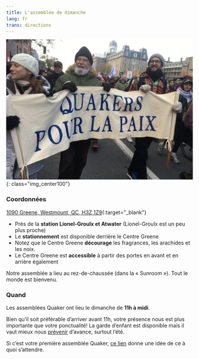```yaml
---
title: L'assemblée de dimanche
lang: fr
trans: directions
---
```

![Quakers pour la paix](assets/images/mtl_homepage3.jpg){: class="img_center100"}

### Coordonnées

[1090 Greene, Westmount, QC, H3Z 1Z9](https://www.google.com/maps/search/1090%20Greene,%20Westmount,%20QC,%20H3Z%201Z9){:target="_blank"}

* Près de la **station Lionel-Groulx et Atwater** (Lionel-Groulx est un peu plus proche)
* Le **stationnement** est disponible derrière le Centre Greene
* Notez que le Centre Greene **décourage** les fragrances, les arachides et les noix.
* Le Centre Greene est **accessible** à partir des portes en avant et en arrière également

Notre assemblée a lieu au rez-de-chaussée (dans la « Sunroom »). Tout le monde est bienvenu.

### Quand

Les assemblées Quaker ont lieu le dimanche de **11h à midi**.

Bien qu’il soit préférable d’arriver avant 11h, votre présence nous est plus importante que votre ponctualité! La garde d’enfant est disponible mais il vaut mieux nous [prévenir](contact-fr.html) d’avance, surtout l’été.

Si c’est votre première assemblée Quaker, [ce lien](a_propos.html) donne une idée de ce à quoi s’attendre.
